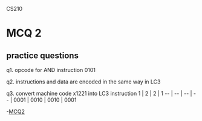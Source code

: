 CS210

# MCQ 2

## practice questions

q1. opcode for AND instruction
0101

q2. instructions and data are encoded in the same way in LC3

q3. convert machine code x1221 into LC3 instruction
1 | 2 | 2 | 1
-- | -- | -- | -- |
0001 | 0010 | 0010 | 0001

-[MCQ2](#mcq-2)